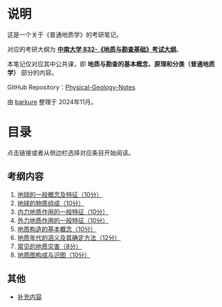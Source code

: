 # 说明
这是一个关于《普通地质学》的考研笔记。

对应的考研大纲为 [**中南大学 832-《地质与勘查基础》考试大纲**](https://gip.csu.edu.cn/info/1046/7140.htm)。

本笔记仅对应其中公共课，即 **地质与勘查的基本概念、原理和分类（普通地质学）** 部分的内容。

GitHub Repository：[Physical-Geology-Notes](https://github.com/barkure/Physical-Geology-Notes)

由 [barkure](https://github.com/barkure) 整理于 2024年11月。

# 目录
点击链接或者从侧边栏选择对应条目开始阅读。
## 考纲内容
1. [地球的一般概念及特征（10分）](1.地球的一般概念及特征.md)
2. [地球的物质组成（10分）](2.地球的物质组成.md)
3. [内力地质作用的一般特征（10分）](3.内力地质作用的一般特征.md)
4. [外力地质作用的一般特征（10分）](4.外力地质作用的一般特征.md)
5. [地质构造的基本概念（10分）](5.地质构造的基本概念.md)
6. [地质年代的涵义及其确定方法（12分）](6.地质年代的涵义及其确定方法.md)
7. [常见的地质灾害（8分）](7.常见的地质灾害.md)
8. [地质图构成与识图（10分）](8.地质图构成与识图.md)
## 其他
- [补充内容](补充内容.md)


